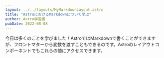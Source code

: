 ```yaml
---
layout: ../../layouts/MyMarkdownLayout.astro
title: "AstroにおけるMarkdownについて学ぶ"
author: Astro学習者
pubDate: 2022-08-08
---
```


今日は多くのことを学びました！AstroではMarkdownで書くことができますが、フロントマターから変数を渡すこともできるのです。Astroのレイアウトコンポーネントでもこれらの値にアクセスできます。

